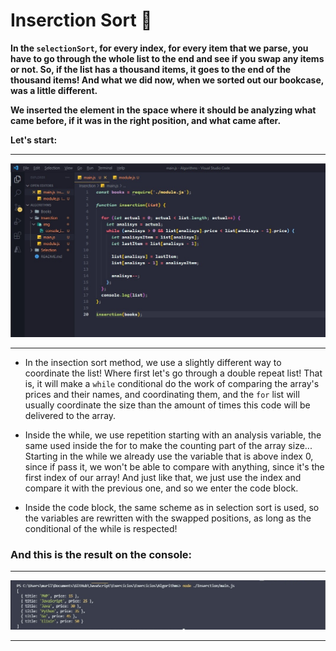 # Inserction Sort 📕

**In the `selectionSort`, for every index, for every item that we parse, you have to go through the whole list to the end and see if you swap any items or not. So, if the list has a thousand items, it goes to the end of the thousand items! And what we did now, when we sorted out our bookcase, was a little different.**

**We inserted the element in the space where it should be analyzing what came before, if it was in the right position, and what came after.**

**Let's start:**

--- 

<img src="./img/main_inserction.jpeg">

--- 

- In the insection sort method, we use a slightly different way to coordinate the list! Where first let's go through a double repeat list! That is, it will make a `while` conditional do the work of comparing the array's prices and their names, and coordinating them, and the `for` list will usually coordinate the size than the amount of times this code will be delivered to the array.

- Inside the while, we use repetition starting with an analysis variable, the same used inside the for to make the counting part of the array size... Starting in the while we already use the variable that is above index 0, since if pass it, we won't be able to compare with anything, since it's the first index of our array! And just like that, we just use the index and compare it with the previous one, and so we enter the code block.

- Inside the code block, the same scheme as in selection sort is used, so the variables are rewritten with the swapped positions, as long as the conditional of the while is respected!

### And this is the result on the console:

--- 

<img src="./img/console_inserction.jpeg">

--- 